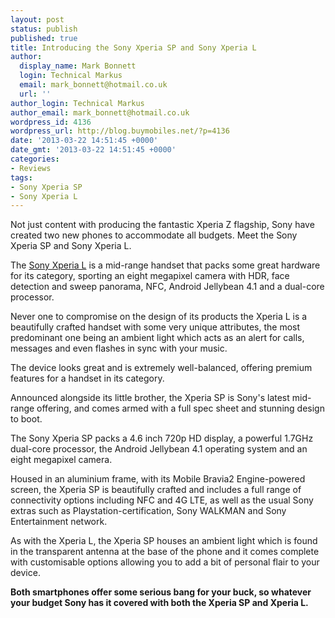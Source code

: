 ```yaml
---
layout: post
status: publish
published: true
title: Introducing the Sony Xperia SP and Sony Xperia L
author:
  display_name: Mark Bonnett
  login: Technical Markus
  email: mark_bonnett@hotmail.co.uk
  url: ''
author_login: Technical Markus
author_email: mark_bonnett@hotmail.co.uk
wordpress_id: 4136
wordpress_url: http://blog.buymobiles.net/?p=4136
date: '2013-03-22 14:51:45 +0000'
date_gmt: '2013-03-22 14:51:45 +0000'
categories:
- Reviews
tags:
- Sony Xperia SP
- Sony Xperia L
---
```

<p><span class="postStandFirst">Not just content with producing the fantastic Xperia Z flagship, Sony have created two new phones to accommodate all budgets. Meet the&nbsp;Sony Xperia SP and Sony Xperia L.</span></p>
<p>The&nbsp;<a href="http://www.buymobiles.net/sony">Sony Xperia L</a>&nbsp;is a mid-range handset that packs some great hardware for its category, sporting an eight megapixel camera with HDR, face detection and sweep panorama, NFC, Android Jellybean 4.1 and a dual-core processor.</p>
<p>Never one to compromise on the design of its products the Xperia L is a beautifully crafted handset with some very unique attributes, the most predominant one being an ambient light which acts as an alert for calls, messages and even flashes in sync with your music.</p>
<p>The device looks great and is extremely well-balanced, offering premium features for a handset in its category.</p>
<p>Announced alongside its little brother, the Xperia SP is Sony's latest mid-range offering, and comes armed with a full spec sheet and stunning design to boot.</p>
<p>The&nbsp;Sony Xperia SP&nbsp;packs a 4.6 inch 720p HD display, a powerful 1.7GHz dual-core processor, the Android Jellybean 4.1 operating system and an eight megapixel camera.</p>
<p>Housed in an aluminium frame, with its Mobile Bravia2 Engine-powered screen, the Xperia SP is beautifully crafted and includes a full range of connectivity options including NFC and 4G LTE, as well as the usual Sony extras such as Playstation-certification, Sony WALKMAN and Sony Entertainment network.</p>
<p>As with the Xperia L, the Xperia SP houses an ambient light which is found in the transparent antenna at the base of the phone and it comes complete with customisable options allowing you to add a bit of personal flair to your device.</p>
<p><strong>Both smartphones offer some serious bang for your buck, so whatever your budget Sony has it covered with both the Xperia SP and Xperia L.</strong></p>
